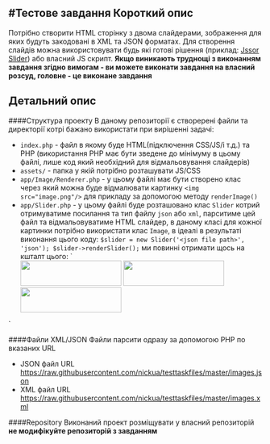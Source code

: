 #Тестове завдання
Короткий опис
----
Потрібно створити HTML сторінку з двома слайдерами, зображення для яких будуть закодовані в XML та JSON форматах. Для створення слайдів можна використовувати будь які готові рішення (приклад: [Jssor Slider](http://www.jssor.com/)) або власний JS скрипт. **Якщо виникають труднощі з виконанням завдання згідно вимогам - ви можете виконати завдання на власний розсуд, головне - це виконане завдання**

Детальний опис
-------------
####Структура проекту
В даному репозиторії є створерені файли та директорії котрі бажано використати при вирішенні задачі:

* `index.php` - файл в якому буде HTML(підключення CSS/JS/і т.д.) та PHP (використання PHP має бути зведене до мінімуму в цьому файлі, лише код який необхідний для відмальовування слайдерів)
* `assets/` - папка у якій потрібно розташувати JS/CSS
* `app/Image/Renderer.php` - у цьому файлі має бути створено клас через який можна буде відмалювати картинку `<img src="image.png"/>` для прикладу за допомогою методу `renderImage()`
* `app/Slider.php` - у цьому файлі буде розташовано клас `Slider` котрий отримуватиме посилання та тип файлу `json` або `xml`, парситиме цей файл та відмальовуватиме HTML слайдер, в даному класі для кожної картинки потрібно використати клас `Image`, в ідеалі в результаті виконання цього коду: `$slider = new Slider('<json file path>', 'json'); $slider->renderSlider();` ми повинні отримати щось на кшталт цього: 
`<div class="slider">
    <img src="image.png" width="200" height="50"/>
    <img src="image.png" width="200" height="50"/>
    <img src="image.png" width="200" height="50"/>
</div>`

####Файли XML/JSON
Файли парсити одразу за допомогою PHP по вказаних URL
* JSON файл URL https://raw.githubusercontent.com/nickua/testtaskfiles/master/images.json
* XML файл URL https://raw.githubusercontent.com/nickua/testtaskfiles/master/images.xml

####Repository
Виконаний проект розміщувати у власний репозиторій **не модифікуйте репозиторій з завданням**
